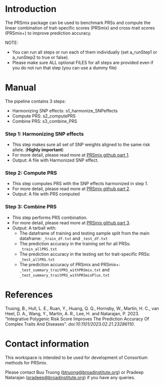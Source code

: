 # Introduction
The PRSmix package can be used to benchmark PRSs and compute the linear combination of trait-specific scores (PRSmix) and cross-trait scores (PRSmix+) to improve prediction accuracy.


NOTE: 
- You can run all steps or run each of them individually (set a_runStep1 or a_runStep2 to true or false).
- Please make sure ALL optional FILES for all steps are provided even if you do not run that step (you can use a dummy file)

# Manual
The pipeline contains 3 steps: 
- Harmonizing SNP effects: s1_harmonize_SNPeffects
- Compute PRS: s2_computePRS
- Combine PRS: s3_combine_PRS

### Step 1: Harmonizing SNP effects
- This step makes sure all set of SNP weights aligned to the same risk allele. (**Highly important**)
- For more detail, please read more at [PRSmix github part 1](https://github.com/buutrg/PRSmix?tab=readme-ov-file#1-harmonize-per-allele-effect-sizes-to-the-effects-of-alternative-allele-in-the-target-cohort).
- Output: A file with Harmonized SNP effect.

### Step 2: Compute PRS
- This step computes PRS with the SNP effects harmonized in step 1.
- For more detail, please read more at [PRSmix github part 2](https://github.com/buutrg/PRSmix?tab=readme-ov-file#2-compute-prss-for-all-scores).
- Output: A file with PRS computed

### Step 3: Combine PRS
- This step performs PRS combination.
- For more detail, please read more at [PRSmix github part 3](https://github.com/buutrg/PRSmix?tab=readme-ov-file#3-perform-linear-combination-trait-specific-prsmix-and-cross-trait-prsmix).
- Output: A tarball with:
	- The dataframe of training and testing sample split from the main dataframe: `_train_df.txt` and `_test_df.txt` 
	- The prediction accuracy in the training set for all PRSs: `_train_allPRS.txt` 
	- The prediction accuracy in the testing set for trait-specific PRSs: `_test_allPRS.txt` 
	- The prediction accuracy of PRSmix and PRSmix+: `_test_summary_traitPRS_withPRSmix.txt` and `_test_summary_traitPRS_withPRSmixPlus.txt` 

# References

Truong, B., Hull, L. E., Ruan, Y., Huang, Q. Q., Hornsby, W., Martin, H. C., van Heel, D. A., Wang, Y., Martin, A. R., Lee, H. and Natarajan, P. 2023. "Integrative Polygenic Risk Score Improves The Prediction Accuracy Of Complex Traits And Diseases". *doi:10.1101/2023.02.21.23286110*.

# Contact information
This workspace is intended to be used for development of Consortium methods for PRSmix.

Please contact Buu Truong (btruong@broadinstitute.org) or Pradeep Natarajan (pradeep@broadinstitute.org) if you have any queries.